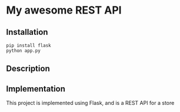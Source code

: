# My awesome REST API

## Installation

```
pip install flask
python app.py

```

## Description



## Implementation


This project is implemented using Flask, and is a REST API for a store
